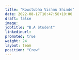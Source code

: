 ```yaml
---
title: "Kowstubha Vishnu Shinde"
date: 2022-08-17T10:47:58+10:00
draft: false
image: 
jobtitle: "B.A Student"
linkedinurl: 
promoted: true
weight: 24
layout: team
position: "Crew"
---
```



